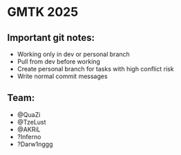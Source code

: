 # GMTK 2025
## Important git notes:
- Working only in dev or personal branch
- Pull from dev before working
- Create personal branch for tasks with high conflict risk
- Write normal commit messages 
## Team:
- @QuaZi
- @TzeLust
- @AKRiL
- ?Inferno
- ?Darw1nggg
